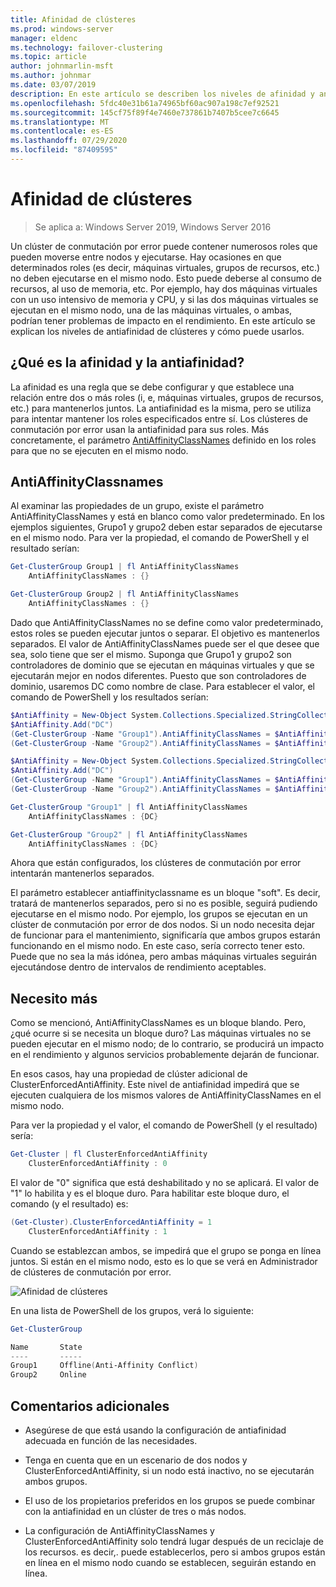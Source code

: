 ```yaml
---
title: Afinidad de clústeres
ms.prod: windows-server
manager: eldenc
ms.technology: failover-clustering
ms.topic: article
author: johnmarlin-msft
ms.author: johnmar
ms.date: 03/07/2019
description: En este artículo se describen los niveles de afinidad y antiafinidad de clústeres de conmutación por error
ms.openlocfilehash: 5fdc40e31b61a74965bf60ac907a198c7ef92521
ms.sourcegitcommit: 145cf75f89f4e7460e737861b7407b5cee7c6645
ms.translationtype: MT
ms.contentlocale: es-ES
ms.lasthandoff: 07/29/2020
ms.locfileid: "87409595"
---
```

# <a name="cluster-affinity"></a>Afinidad de clústeres

> Se aplica a: Windows Server 2019, Windows Server 2016

Un clúster de conmutación por error puede contener numerosos roles que pueden moverse entre nodos y ejecutarse. Hay ocasiones en que determinados roles (es decir, máquinas virtuales, grupos de recursos, etc.) no deben ejecutarse en el mismo nodo.  Esto puede deberse al consumo de recursos, al uso de memoria, etc.  Por ejemplo, hay dos máquinas virtuales con un uso intensivo de memoria y CPU, y si las dos máquinas virtuales se ejecutan en el mismo nodo, una de las máquinas virtuales, o ambas, podrían tener problemas de impacto en el rendimiento.  En este artículo se explican los niveles de antiafinidad de clústeres y cómo puede usarlos.

## <a name="what-is-affinity-and-antiaffinity"></a>¿Qué es la afinidad y la antiafinidad?

La afinidad es una regla que se debe configurar y que establece una relación entre dos o más roles (i, e, máquinas virtuales, grupos de recursos, etc.) para mantenerlos juntos.  La antiafinidad es la misma, pero se utiliza para intentar mantener los roles especificados entre sí. Los clústeres de conmutación por error usan la antiafinidad para sus roles.  Más concretamente, el parámetro [AntiAffinityClassNames](/previous-versions/windows/desktop/mscs/groups-antiaffinityclassnames) definido en los roles para que no se ejecuten en el mismo nodo.

## <a name="antiaffinityclassnames"></a>AntiAffinityClassnames

Al examinar las propiedades de un grupo, existe el parámetro AntiAffinityClassNames y está en blanco como valor predeterminado.  En los ejemplos siguientes, Grupo1 y grupo2 deben estar separados de ejecutarse en el mismo nodo.  Para ver la propiedad, el comando de PowerShell y el resultado serían:

```powershell
Get-ClusterGroup Group1 | fl AntiAffinityClassNames
    AntiAffinityClassNames : {}

Get-ClusterGroup Group2 | fl AntiAffinityClassNames
    AntiAffinityClassNames : {}
```

Dado que AntiAffinityClassNames no se define como valor predeterminado, estos roles se pueden ejecutar juntos o separar.  El objetivo es mantenerlos separados.  El valor de AntiAffinityClassNames puede ser el que desee que sea, solo tiene que ser el mismo.  Suponga que Grupo1 y grupo2 son controladores de dominio que se ejecutan en máquinas virtuales y que se ejecutarán mejor en nodos diferentes.  Puesto que son controladores de dominio, usaremos DC como nombre de clase.  Para establecer el valor, el comando de PowerShell y los resultados serían:

```powershell
$AntiAffinity = New-Object System.Collections.Specialized.StringCollection
$AntiAffinity.Add("DC")
(Get-ClusterGroup -Name "Group1").AntiAffinityClassNames = $AntiAffinity
(Get-ClusterGroup -Name "Group2").AntiAffinityClassNames = $AntiAffinity

$AntiAffinity = New-Object System.Collections.Specialized.StringCollection
$AntiAffinity.Add("DC")
(Get-ClusterGroup -Name "Group1").AntiAffinityClassNames = $AntiAffinity
(Get-ClusterGroup -Name "Group2").AntiAffinityClassNames = $AntiAffinity

Get-ClusterGroup "Group1" | fl AntiAffinityClassNames
    AntiAffinityClassNames : {DC}

Get-ClusterGroup "Group2" | fl AntiAffinityClassNames
    AntiAffinityClassNames : {DC}
```

Ahora que están configurados, los clústeres de conmutación por error intentarán mantenerlos separados.

El parámetro establecer antiaffinityclassname es un bloque "soft".  Es decir, tratará de mantenerlos separados, pero si no es posible, seguirá pudiendo ejecutarse en el mismo nodo.  Por ejemplo, los grupos se ejecutan en un clúster de conmutación por error de dos nodos.  Si un nodo necesita dejar de funcionar para el mantenimiento, significaría que ambos grupos estarán funcionando en el mismo nodo.  En este caso, sería correcto tener esto.  Puede que no sea la más idónea, pero ambas máquinas virtuales seguirán ejecutándose dentro de intervalos de rendimiento aceptables.

## <a name="i-need-more"></a>Necesito más

Como se mencionó, AntiAffinityClassNames es un bloque blando.  Pero, ¿qué ocurre si se necesita un bloque duro?  Las máquinas virtuales no se pueden ejecutar en el mismo nodo; de lo contrario, se producirá un impacto en el rendimiento y algunos servicios probablemente dejarán de funcionar.

En esos casos, hay una propiedad de clúster adicional de ClusterEnforcedAntiAffinity.  Este nivel de antiafinidad impedirá que se ejecuten cualquiera de los mismos valores de AntiAffinityClassNames en el mismo nodo.

Para ver la propiedad y el valor, el comando de PowerShell (y el resultado) sería:

```powershell
Get-Cluster | fl ClusterEnforcedAntiAffinity
    ClusterEnforcedAntiAffinity : 0
```

El valor de "0" significa que está deshabilitado y no se aplicará.  El valor de "1" lo habilita y es el bloque duro.  Para habilitar este bloque duro, el comando (y el resultado) es:

```powershell
(Get-Cluster).ClusterEnforcedAntiAffinity = 1
    ClusterEnforcedAntiAffinity : 1
```

Cuando se establezcan ambos, se impedirá que el grupo se ponga en línea juntos.  Si están en el mismo nodo, esto es lo que se verá en Administrador de clústeres de conmutación por error.

![Afinidad de clústeres](media/Cluster-Affinity/Cluster-Affinity-1.png)

En una lista de PowerShell de los grupos, verá lo siguiente:

```powershell
Get-ClusterGroup

Name       State
----       -----
Group1     Offline(Anti-Affinity Conflict)
Group2     Online
```

## <a name="additional-comments"></a>Comentarios adicionales

- Asegúrese de que está usando la configuración de antiafinidad adecuada en función de las necesidades.
- Tenga en cuenta que en un escenario de dos nodos y ClusterEnforcedAntiAffinity, si un nodo está inactivo, no se ejecutarán ambos grupos.

- El uso de los propietarios preferidos en los grupos se puede combinar con la antiafinidad en un clúster de tres o más nodos.
- La configuración de AntiAffinityClassNames y ClusterEnforcedAntiAffinity solo tendrá lugar después de un reciclaje de los recursos. es decir,. puede establecerlos, pero si ambos grupos están en línea en el mismo nodo cuando se establecen, seguirán estando en línea.

